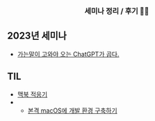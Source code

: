 <h3 align="center">
    세미나 정리 / 후기 🧑‍💻
</h3>

## 2023년 세미나

- [가는말이 고와야 오는 ChatGPT가 곱다.](https://github.com/pdy1207/Laboratory/tree/main/%EA%B0%80%EB%8A%94%20%EB%A7%90%EC%9D%B4%20%EA%B3%A0%EC%99%80%EC%95%BC%20%EC%98%A4%EB%8A%94%20ChatGPT%EA%B0%80%20%EA%B3%B1%EB%8B%A4)

## TIL

- [맥북 적응기](https://www.invaiz.com/blog/?q=YToxOntzOjEyOiJrZXl3b3JkX3R5cGUiO3M6MzoiYWxsIjt9&bmode=view&idx=12577409&t=board)
- - [본격 macOS에 개발 환경 구축하기](https://subicura.com/2017/11/22/mac-os-development-environment-setup.html)
